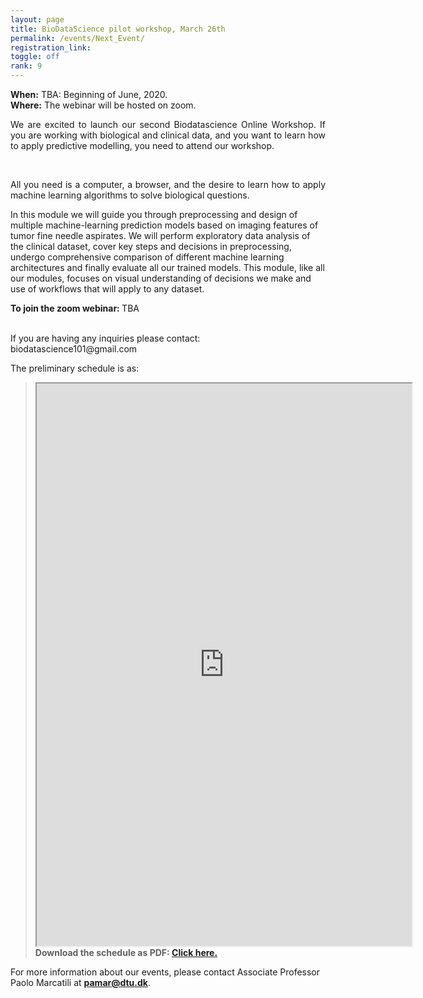 ```yaml
---
layout: page
title: BioDataScience pilot workshop, March 26th
permalink: /events/Next_Event/
registration_link: 
toggle: off
rank: 9
---
```


<b>When:</b> TBA: Beginning of June, 2020.
<br>
<b>Where:</b> The webinar will be hosted on zoom. 
<br>
<p style="text-align:justify">We are excited to launch our second Biodatascience Online Workshop. If you are working with biological and clinical data, and you want to learn how to apply predictive modelling, you need to attend our workshop. </p>
 <br>
 <p style="text-align:justify">All you need is a computer, a browser, and the desire to learn how to apply machine learning algorithms to solve biological questions.</p>


In this module we will guide you through preprocessing and design of multiple machine-learning prediction models based on imaging features of tumor fine needle aspirates. We will perform exploratory data analysis of the clinical dataset, cover key steps and decisions in preprocessing, undergo comprehensive comparison of different machine learning architectures and finally evaluate all our trained models. This module, like all our modules, focuses on visual understanding of decisions we make and use of workflows that will apply to any dataset.


<b> To join the zoom webinar: </b> TBA 

<br>
If you are having any inquiries please contact: biodatascience101@gmail.com


<!--<b> Registration link:  <a href="https://www.conferencemanager.dk/biodatascience-workshop">Click here </a></b>-->


The preliminary schedule is as:


<blockquote>
    <p>
        <iframe src="https://docs.google.com/document/d/e/2PACX-1vQDI28jeOKnA6X3X_NN7bSK2blmOGPRIsF8flEnQmRF397Q2eDZnPZVx6hLCvBB4U_B7fqLiLvO4mkB/pub?embedded=true" height="900" width="600"></iframe>
        <br>
        <b> Download the schedule as PDF: 
            <a                                   href="https://github.com/biodatascience101/BioDataScience101.github.io/raw/master/images/BioDataScience101-pilotworkshop.pdf">Click here.</a></b> 
    </p>
</blockquote>


For more information about our events, please contact Associate Professor Paolo Marcatili at **pamar@dtu.dk**.



